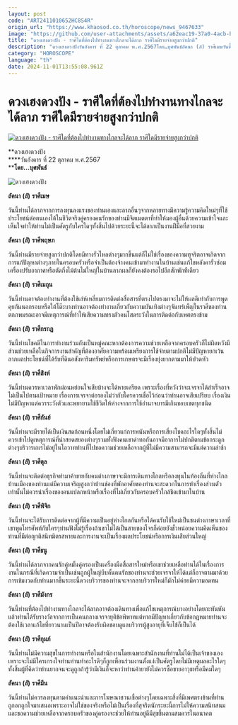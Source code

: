 ```yaml
---
layout: post
code: "ART2411010652HC8S4R"
origin_url: "https://www.khaosod.co.th/horoscope/news_9467633"
image: "https://github.com/user-attachments/assets/a62eac19-37a0-4acb-bf9f-ccecac540ba1"
title: "ดวงเฮงดวงปัง - ราศีใดที่ต้องไปทำงานทางไกลจะได้ลาภ ราศีใดมีรายจ่ายสูงกว่าปกติ"
description: "ดวงเฮงดวงปังวันอังคาร ที่ 22 ตุลาคม พ.ศ.2567โดย…บุศพันธ์ลัคนา (ลั) ราศีเมษวันนี้ท่านได้ลาภจากการลงทุนลงแรงของท่านเองและลาภอื่นๆจากหลายทางมีความรู้ความคิด"
category: "HOROSCOPE"
language: "th"
date: 2024-11-01T13:55:08.961Z
---
```


# ดวงเฮงดวงปัง - ราศีใดที่ต้องไปทำงานทางไกลจะได้ลาภ ราศีใดมีรายจ่ายสูงกว่าปกติ

[![ดวงเฮงดวงปัง - ราศีใดที่ต้องไปทำงานทางไกลจะได้ลาภ ราศีใดมีรายจ่ายสูงกว่าปกติ](https://www.khaosod.co.th/wpapp/uploads/2024/10/22-วันอังคาร.jpg "ดวงเฮงดวงปัง - ราศีใดที่ต้องไปทำงานทางไกลจะได้ลาภ ราศีใดมีรายจ่ายสูงกว่าปกติ")](https://www.khaosod.co.th/wpapp/uploads/2024/10/22-วันอังคาร.jpg)

**ดวงเฮงดวงปัง  
****วันอังคาร ที่ 22 ตุลาคม พ.ศ.2567  
****โดย…บุศพันธ์**

![ดวงเฮงดวงปัง](https://www.khaosod.co.th/wpapp/uploads/2024/10/22-Tue.jpg)

**ลัคนา** **(****ลั****)** **ราศีเมษ**

วันนี้ท่านได้ลาภจากการลงทุนลงแรงของท่านเองและลาภอื่นๆจากหลายทางมีความรู้ความคิดใหม่ๆที่ใช้ประโยชน์ต่อตนเองได้ในชีวิตจริงคู่ครองคนรักของท่านมีจิตเมตตาที่ทำให้มองผู้อื่นด้วยความเข้าใจและเห็นใจทำให้ท่านไม่เป็นศัตรูกับใครใดๆทั้งสิ้นไปด้วยระยะนี้จะได้ลาภเป็นงานฝีมือที่สวยงาม

**ลัคนา** **(****ลั****)** **ราศีพฤษภ**

วันนี้ท่านมีรายจ่ายสูงกว่าปกติโดยมีทางรั่วไหลต่างๆมากขึ้นแต่ก็ไม่ใช่เรื่องของความทุจริตอาจเกิดจากการแก้ปัญหาต่างๆภายในครอบครัวหรือจำเป็นต้องจ้างคนเข้ามาทำงานในบ้านเช่นแก้ไขหลังคารั่วซ่อมเครื่องปรับอากาศหรือตัดกิ่งไม้ต้นไม่ใหญ่ในบ้านลาภผลก็ยังคงต้องรอไปอีกสักพักทีเดียว

**ลัคนา** **(****ลั****)** **ราศีเมถุน**

วันนี้ท่านอาจต้องทำงานที่ต้องใช้เล่ห์เหลี่ยมการติดต่อสื่อสารที่ตรงไปตรงมาจะไม่ให้ผลดีเท่ากับการพูดคุยกันนอกรอบหรือใต้โต๊ะบางท่านอาจต้องทำงานเกี่ยวกับความบันเทิงต่างๆจันทร์เพ็ญในราศีของท่านตกภพมรณะอาจมีเหตุการณ์ที่ทำให้เสียความทรงตัวคนโสดระวังในการติดต่อกับเพศตรงข้าม

**ลัคนา** **(****ลั****)** **ราศีกรกฎ**

วันนี้ท่านโชคดีในการทำงานร่วมกันเป็นหมู่คณะหากต้องการความช่วยเหลือจากครอบครัวก็ไม่ผิดหวังมีส่วนช่วยเหลือในกิจการงานสำคัญที่ต้องอาศัยความพร้อมเพรียงการใช้จ่ายตามปกติไม่มีปัญหายกเว้นลาภผลประโยชน์ที่ได้รับที่ดินอสังหาริมทรัพย์หรือการเกษตรจะมีเรื่องยุ่งยากตามมาให้ปวดหัว

**ลัคนา** **(****ลั****)** **ราศีสิงห์**

วันนี้ท่านควรหาเวลาพักผ่อนหย่อนใจเสียบ้างจะได้หายเครียด เพราะเรื่องที่หวังว่าจะเจรจาได้สำเร็จอาจไม่เป็นไปตามเป้าหมาย เรื่องการเจรจาต่อรองไม่ว่ากับใครควรเชื่อไว้ก่อนว่าท่านอาจเสียเปรียบ เรื่องเงินไม่มีปัญหาแต่ควรระวังตัวและพยายามใช้ชีวิตให้ห่างจากการใช้อำนาจบารมีเกินขอบเขตทุกชนิด

**ลัคนา** **(****ลั****)** **ราศีกันย์**

วันนี้ท่านจะมีรายได้เป็นเงินสดก้อนหนึ่งโดยไม่เกี่ยวแก่การพนันหรือการเสี่ยงโชคอะไรใดๆทั้งสิ้นไม่ควรเข้าไปดูเหตุการณ์ที่น่าสยดสยองต่างๆรวมทั้งฟังคนเขาด่าทอกันอาจมีอาการไม่ปกติตามข้อกระดูกต่างๆบริวารเกเรไม่อยู่ในโอวาทท่านที่ไปขอความช่วยเหลือจากผู้ที่ไม่มีความสามารถจะมีแต่ความล่าช้า

**ลัคนา** **(****ลั****)** **ราศีตุล**

วันนี้ท่านจะติดต่อธุรกิจทำมาค้าขายกับคนต่างภาษาจะมีการเดินทางไกลหรือลงทุนในท้องถิ่นที่ห่างไกลบ้านเมืองของท่านแต่มีความเจริญสูงกว่าบ้านช่องที่พักอาศัยของท่านจะสะดวกในการทำเรื่องส่วนตัวเท่านั้นไม่ควรนำเรื่องของคนแปลกหน้าหรือเรื่องที่ไม่เกี่ยวกับครอบครัวใกล้ชิดเข้ามาในบ้าน

**ลัคนา** **(****ลั****)** **ราศีพิจิก**

วันนี้ท่านจะได้รับการติดต่อจากผู้ที่มีความเป็นอยู่ห่างไกลกันหรือได้คนรับใช้ใหม่เป็นชนต่างภาษาเวลาที่เขาพูดโทรศัพท์กับใครๆท่านฟังไม่รู้เรื่องถ้าเขาไม่ได้เป็นสายของโจรก็ค่อยยังชั่วหน่อยความคิดเห็นของท่านที่มีต่อญาติสนิทมิตรสหายและการงานจะเป็นเรื่องผลประโยชน์หรือการเงินเสียส่วนใหญ่

**ลัคนา** **(****ลั****)** **ราศีธนู**

วันนี้ท่านได้ลาภจากคนรักคู่หมั้นคู่ครองเป็นเครื่องมือสื่อสารใหม่หรือเขาช่วยเหลือท่านได้ในเรื่องการงานในกรณีที่เกิดความจำเป็นเช่นถูกผู้ใหญ่บีบคั้นคนรักของท่านจะช่วยเจรจาให้ได้แต่ก็อาจตามมาด้วยการเข้มงวดกับท่านมากขึ้นระยะนี้ดวงบริวารของท่านจะจากลาบริวารใหม่ก็มักไม่ค่อยมีความอดทน

**ลัคนา** **(****ลั****)** **ราศีมังกร**

วันนี้ท่านที่ต้องไปทำงานทางไกลจะได้ลาภอาจต้องเดินทางเพื่อแก้ไขเหตุการณ์บางอย่างโดยกะทันหันแล้วท่านได้รับรางวัลจากการเป็นคนกลางเจรจายุติข้อพิพาทแต่หากมีปัญหาเกี่ยวกับข้อกฎหมายท่านจะต้องใช้เวลาแก้ไขที่ยาวนานเป็นปีอาจต้องรับผิดชอบดูแลบริวารผู้สูงอายุที่เจ็บไข้ก็เป็นได้

**ลัคนา** **(****ลั****)** **ราศีกุมภ์**

วันนี้ท่านไม่มีความสุขในการทำงานหรือในสำนักงานโดยเฉพาะสำนักงานที่ท่านไม่ได้เป็นเจ้าของเองเพราะจะไม่มีใครเกรงใจท่านท่านทำอะไรดีๆก็ถูกเพื่อนร่วมงานตั้งแง่เป็นศัตรูโดยไม่มีเหตุผลอะไรใดๆทั้งสิ้นผู้ที่คิดว่าท่านยากจนจะดูถูกถ้ารู้ว่ามีเงินก็จะหาว่าท่านค้ายายังไม่ควรซื้อขายอาวุธหรือมีคมใดๆ

**ลัคนา** **(****ลั****)** **ราศีมีน**

วันนี้ท่านไม่ควรลงทุนตามคำแนะนำและการโฆษณาชวนเชื่อต่างๆโดยเฉพาะสิ่งที่มีเพศตรงข้ามที่ท่านถูกอกถูกใจมาเสนอเพราะอาจไม่ใช่ของจริงหรือไม่เป็นเรื่องที่สุจริตนักระยะนี้การไม่ให้ความสนิทสนมและขอความช่วยเหลือจากครอบครัวของคู่ครองจะช่วยให้ท่านอยู่ดีมีสุขขึ้นตามสมควรในอนาคต